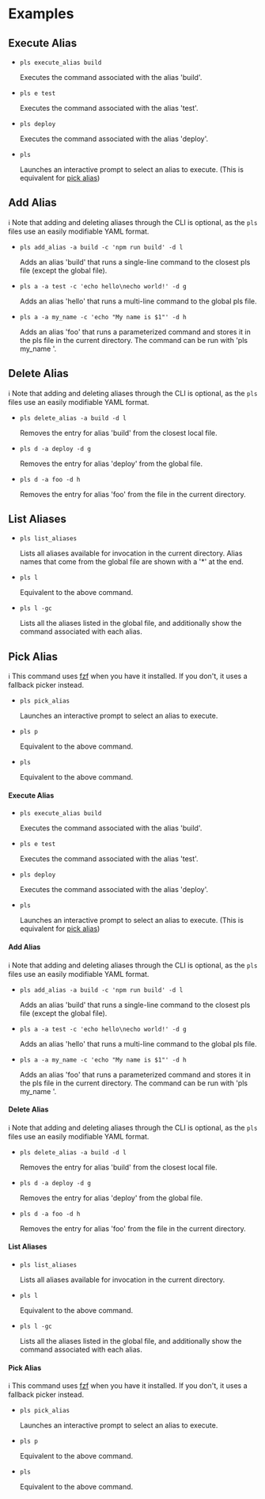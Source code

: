 # Examples

## Execute Alias


- `pls execute_alias build`
   
  Executes the command associated with the alias 'build'.

- `pls e test`

  Executes the command associated with the alias 'test'.

- `pls deploy`

  Executes the command associated with the alias 'deploy'.

- `pls`
  
  Launches an interactive prompt to select an alias to execute. (This is equivalent for [pick alias](#pick_alias))

## Add Alias

ℹ️ Note that adding and deleting aliases through the CLI is optional, as the `pls` files use an easily modifiable YAML format.

- `pls add_alias -a build -c 'npm run build' -d l`

  Adds an alias 'build' that runs a single-line command to the closest pls file (except the global file).

- `pls a -a test -c 'echo hello\necho world!' -d g`

  Adds an alias 'hello' that runs a multi-line command to the global pls file.

- `pls a -a my_name -c 'echo "My name is $1"' -d h`

  Adds an alias 'foo' that runs a parameterized command and stores it in the pls file in the current directory. The command can be run with 'pls my_name <name>'.

## Delete Alias

ℹ️ Note that adding and deleting aliases through the CLI is optional, as the `pls` files use an easily modifiable YAML format.

  - `pls delete_alias -a build -d l`
  
    Removes the entry for alias 'build' from the closest local file.
  - `pls d -a deploy -d g`
    
    Removes the entry for alias 'deploy' from the global file.
  
  - `pls d -a foo -d h`
    
    Removes the entry for alias 'foo' from the file in the current directory.

## List Aliases

  - `pls list_aliases`
    
      Lists all aliases available for invocation in the current directory.
      Alias names that come from the global file are shown with a '*' at the end.

  - `pls l`

      Equivalent to the above command.
  
  - `pls l -gc`

      Lists all the aliases listed in the global file, and additionally show the command associated with each alias.

## Pick Alias

ℹ️ This command uses [fzf](https://github.com/junegunn/fzf) when you have it installed. If you don't, it uses a fallback picker instead.

  - `pls pick_alias`
    
    Launches an interactive prompt to select an alias to execute.

  - `pls p`

    Equivalent to the above command.

  - `pls`

    Equivalent to the above command.

#### Execute Alias


- `pls execute_alias build`
   
  Executes the command associated with the alias 'build'.

- `pls e test`

  Executes the command associated with the alias 'test'.

- `pls deploy`

  Executes the command associated with the alias 'deploy'.

- `pls`
  
  Launches an interactive prompt to select an alias to execute. (This is equivalent for [pick alias](#pick_alias))

#### Add Alias

ℹ️ Note that adding and deleting aliases through the CLI is optional, as the `pls` files use an easily modifiable YAML format.

- `pls add_alias -a build -c 'npm run build' -d l`

  Adds an alias 'build' that runs a single-line command to the closest pls file (except the global file).

- `pls a -a test -c 'echo hello\necho world!' -d g`

  Adds an alias 'hello' that runs a multi-line command to the global pls file.

- `pls a -a my_name -c 'echo "My name is $1"' -d h`

  Adds an alias 'foo' that runs a parameterized command and stores it in the pls file in the current directory. The command can be run with 'pls my_name <name>'.

#### Delete Alias

ℹ️ Note that adding and deleting aliases through the CLI is optional, as the `pls` files use an easily modifiable YAML format.

  - `pls delete_alias -a build -d l`
  
    Removes the entry for alias 'build' from the closest local file.
  - `pls d -a deploy -d g`
    
    Removes the entry for alias 'deploy' from the global file.
  
  - `pls d -a foo -d h`
    
    Removes the entry for alias 'foo' from the file in the current directory.

#### List Aliases

  - `pls list_aliases`
    
      Lists all aliases available for invocation in the current directory.

  - `pls l`

      Equivalent to the above command.
  
  - `pls l -gc`

      Lists all the aliases listed in the global file, and additionally show the command associated with each alias.

#### Pick Alias

ℹ️ This command uses [fzf](https://github.com/junegunn/fzf) when you have it installed. If you don't, it uses a fallback picker instead.

  - `pls pick_alias`
    
    Launches an interactive prompt to select an alias to execute.

  - `pls p`

    Equivalent to the above command.

  - `pls`

    Equivalent to the above command.
